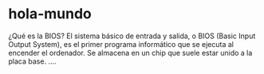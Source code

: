 # hola-mundo
¿Qué es la BIOS? El sistema básico de entrada y salida, o BIOS (Basic Input Output System), es el primer programa informático que se ejecuta al encender el ordenador. Se almacena en un chip que suele estar unido a la placa base.
....
